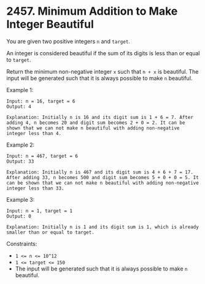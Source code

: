 # 2457. Minimum Addition to Make Integer Beautiful

You are given two positive integers `n` and `target`.

An integer is considered beautiful if the sum of its digits is less than or equal to `target`.

Return the minimum non-negative integer `x` such that `n + x` is beautiful. The input will be generated such that it is always possible to make `n` beautiful.

Example 1:

    Input: n = 16, target = 6
    Output: 4

    Explanation: Initially n is 16 and its digit sum is 1 + 6 = 7. After adding 4, n becomes 20 and digit sum becomes 2 + 0 = 2. It can be shown that we can not make n beautiful with adding non-negative integer less than 4.

Example 2:

    Input: n = 467, target = 6
    Output: 33

    Explanation: Initially n is 467 and its digit sum is 4 + 6 + 7 = 17. After adding 33, n becomes 500 and digit sum becomes 5 + 0 + 0 = 5. It can be shown that we can not make n beautiful with adding non-negative integer less than 33.

Example 3:

    Input: n = 1, target = 1
    Output: 0

    Explanation: Initially n is 1 and its digit sum is 1, which is already smaller than or equal to target.

Constraints:

- `1 <= n <= 10^12`
- `1 <= target <= 150`
- The input will be generated such that it is always possible to make `n` beautiful.
